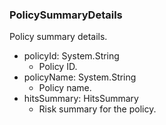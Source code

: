 ### PolicySummaryDetails
Policy summary details.

- policyId: System.String
  - Policy ID.
- policyName: System.String
  - Policy name.
- hitsSummary: HitsSummary
  - Risk summary for the policy.
